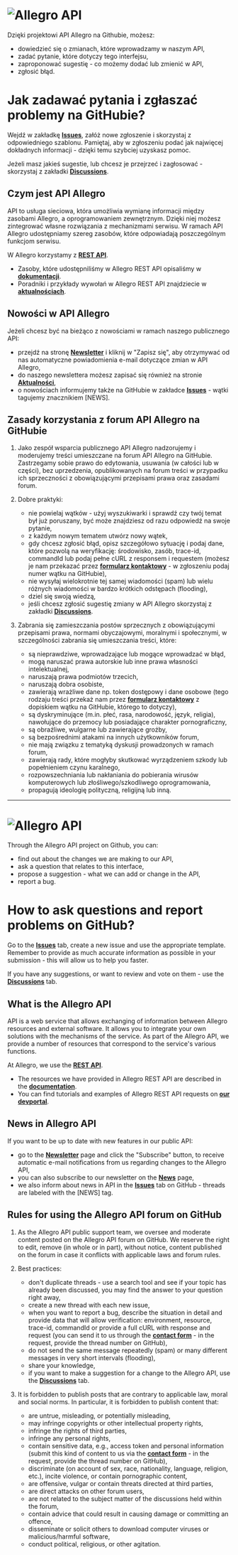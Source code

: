 # ![Allegro API](https://raw.githubusercontent.com/allegro/allegro-api/master/allegro-api-logo.png)

Dzięki projektowi API Allegro na Githubie, możesz:

* dowiedzieć się o zmianach, które wprowadzamy w naszym API,
* zadać pytanie, które dotyczy tego interfejsu,
* zaproponować sugestię - co możemy dodać lub zmienić w API,
* zgłosić błąd.

# Jak zadawać pytania i zgłaszać problemy na GitHubie? 
Wejdź w zakładkę **[Issues](https://github.com/allegro/allegro-api/issues)**, załóż nowe zgłoszenie i skorzystaj z odpowiedniego szablonu. Pamiętaj, aby w zgłoszeniu podać jak najwięcej dokładnych informacji - dzięki temu szybciej uzyskasz pomoc.


Jeżeli masz jakieś sugestie, lub chcesz je przejrzeć i zagłosować - skorzystaj z zakładki [**Discussions**](https://github.com/allegro/allegro-api/discussions). 

## Czym jest API Allegro
API to usługa sieciowa, która umożliwia wymianę informacji między zasobami Allegro, a oprogramowaniem zewnętrznym. Dzięki niej możesz zintegrować własne rozwiązania z mechanizmami serwisu. W ramach API Allegro udostępniamy szereg zasobów, które odpowiadają poszczególnym funkcjom serwisu.

W Allegro korzystamy z **[REST API](https://developer.allegro.pl/tutorials/informacje-podstawowe-b21569boAI1#rest-api)**.

* Zasoby, które udostępniliśmy w Allegro REST API opisaliśmy w **[dokumentacji](https://developer.allegro.pl/documentation/)**.
* Poradniki i przykłady wywołań w Allegro REST API znajdziecie w **[aktualnościach](https://developer.allegro.pl/news/)**. 

## Nowości w API Allegro

Jeżeli chcesz być na bieżąco z nowościami w ramach naszego publicznego API:

* przejdź na stronę **[Newsletter](https://developer.allegro.pl/newsletter)** i kliknij w "Zapisz się", aby otrzymywać od nas automatyczne powiadomienia e-mail dotyczące zmian w API Allegro,
* do naszego newslettera możesz zapisać się również na stronie **[Aktualności](https://developer.allegro.pl/news)**,
* o nowościach informujemy także na GitHubie w zakładce **[Issues](https://github.com/allegro/allegro-api/issues)** - wątki tagujemy znacznikiem [NEWS].

## Zasady korzystania z forum API Allegro na GitHubie

1. Jako zespół wsparcia publicznego API Allegro nadzorujemy i moderujemy treści umieszczane na forum API Allegro na GitHubie. Zastrzegamy sobie prawo do edytowania, usuwania (w całości lub w części), bez uprzedzenia, opublikowanych na forum treści w przypadku ich sprzeczności z obowiązującymi przepisami prawa oraz zasadami forum.

2. Dobre praktyki:

   * nie powielaj wątków - użyj wyszukiwarki i sprawdź czy twój temat był już poruszany, być może znajdziesz od razu odpowiedź na swoje pytanie,
   * z każdym nowym tematem utwórz nowy wątek,
   * gdy chcesz zgłosić błąd, opisz szczegółowo sytuację i podaj dane, które pozwolą na weryfikację: środowisko, zasób, trace-id, commandId lub podaj pełne cURL z responsem i requestem (możesz je nam przekazać przez [**formularz kontaktowy**](https://allegro.pl/pomoc/kontakt) - w zgłoszeniu podaj numer wątku na GitHubie),
   * nie wysyłaj wielokrotnie tej samej wiadomości (spam) lub wielu różnych wiadomości w bardzo krótkich odstępach (flooding),
   * dziel się swoją wiedzą,
   * jeśli chcesz zgłosić sugestię zmiany w API Allegro skorzystaj z zakładki [**Discussions**](https://github.com/allegro/allegro-api/discussions).

3. Zabrania się zamieszczania postów sprzecznych z obowiązującymi przepisami prawa, normami obyczajowymi, moralnymi i społecznymi, w szczególności zabrania się umieszczania treści, które:

   * są nieprawdziwe, wprowadzające lub mogące wprowadzać w błąd,
   * mogą naruszać prawa autorskie lub inne prawa własności intelektualnej,
   * naruszają prawa podmiotów trzecich,
   * naruszają dobra osobiste,
   * zawierają wrażliwe dane np. token dostępowy i dane osobowe (tego rodzaju treści przekaż nam przez [**formularz kontaktowy**](https://allegro.pl/pomoc/kontakt) z dopiskiem wątku na GitHubie, którego to dotyczy),
   * są dyskryminujące (m.in. płeć, rasa, narodowość, język, religia), nawołujące do przemocy lub posiadające charakter pornograficzny,
   * są obraźliwe, wulgarne lub zawierające groźby,
   * są bezpośrednimi atakami na innych użytkowników forum,
   * nie mają związku z tematyką dyskusji prowadzonych w ramach forum,
   * zawierają rady, które mogłyby skutkować wyrządzeniem szkody lub popełnieniem czynu karalnego,
   * rozpowszechniania lub nakłaniania do pobierania wirusów komputerowych lub złośliwego/szkodliwego oprogramowania,
   * propagują ideologię polityczną, religijną lub inną.
________

# ![Allegro API](https://raw.githubusercontent.com/allegro/allegro-api/master/allegro-api-logo.png)

Through the Allegro API project on Github, you can:

* find out about the changes we are making to our API,
* ask a question that relates to this interface,
* propose a suggestion - what we can add or change in the API,
* report a bug.

# How to ask questions and report problems on GitHub?

Go to the **[Issues](https://github.com/allegro/allegro-api/issues)** tab, create a new issue and use the appropriate template. Remember to provide as much accurate information as possible in your submission - this will allow us to help you faster.

If you have any suggestions, or want to review and vote on them - use the [**Discussions**](https://github.com/allegro/allegro-api/discussions) tab.

## What is the Allegro API

API is a web service that allows exchanging of information between Allegro resources and external software. It allows you to integrate your own solutions with the mechanisms of the service. As part of the Allegro API, we provide a number of resources that correspond to the service's various functions.

At Allegro, we use the **[REST API](https://developer.allegro.pl/tutorials/basic-information-VL6YelvVKTn#rest-api)**.

* The resources we have provided in Allegro REST API are described in the **[documentation](https://developer.allegro.pl/documentation)**.
* You can find tutorials and examples of Allegro REST API requests on **[our devportal](https://developer.allegro.pl/)**.

## News in Allegro API

If you want to be up to date with new features in our public API:

* go to the **[Newsletter](https://developer.allegro.pl/newsletter)** page and click the "Subscribe" button, to receive automatic e-mail notifications from us regarding changes to the Allegro API,
* you can also subscribe to our newsletter on the **[News](https://developer.allegro.pl/news)** page,
* we also inform about news in API in the **[Issues](https://github.com/allegro/allegro-api/issues)** tab on GitHub - threads are labeled with the [NEWS] tag.

## Rules for using the Allegro API forum on GitHub

1. As the Allegro API public support team, we oversee and moderate content posted on the Allegro API forum on GitHub. We reserve the right to edit, remove (in whole or in part), without notice, content published on the forum in case it conflicts with applicable laws and forum rules.

2. Best practices:

   * don't duplicate threads - use a search tool and see if your topic has already been discussed, you may find the answer to your question right away,
   * create a new thread with each new issue,
   * when you want to report a bug, describe the situation in detail and provide data that will allow verification: environment, resource, trace-id, commandId or provide a full cURL with response and request (you can send it to us through the [**contact form**](https://allegro.pl/pomoc/kontakt) - in the request, provide the thread number on GitHub),
   * do not send the same message repeatedly (spam) or many different messages in very short intervals (flooding),
   * share your knowledge,
   * if you want to make a suggestion for a change to the Allegro API, use the [**Discussions**](https://github.com/allegro/allegro-api/discussions) tab.

3. It is forbidden to publish posts that are contrary to applicable law, moral and social norms. In particular, it is forbidden to publish content that:

   * are untrue, misleading, or potentially misleading,
   * may infringe copyrights or other intellectual property rights,
   * infringe the rights of third parties,
   * infringe any personal rights,
   * contain sensitive data, e.g., access token and personal information (submit this kind of content to us via the [**contact form**](https://allegro.pl/pomoc/kontakt) - in the request, provide the thread number on GitHub),
   * discriminate (on account of sex, race, nationality, language, religion, etc.), incite violence, or contain pornographic content,
   * are offensive, vulgar or contain threats directed at third parties,
   * are direct attacks on other forum users,
   * are not related to the subject matter of the discussions held within the forum,
   * contain advice that could result in causing damage or committing an offence,
   * disseminate or solicit others to download computer viruses or malicious/harmful software,
   * conduct political, religious, or other agitation.
